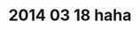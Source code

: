 ---
layout: blog
title: 2014 03 18 haha
category: blog
lat: 47.60271
lng: -122.30846
altitude: 79.58
image: https://s3-us-west-2.amazonaws.com/worldcup14/2014-03-18 12:01:42 PDT.jpg
observation: 20140318120142PDT
---